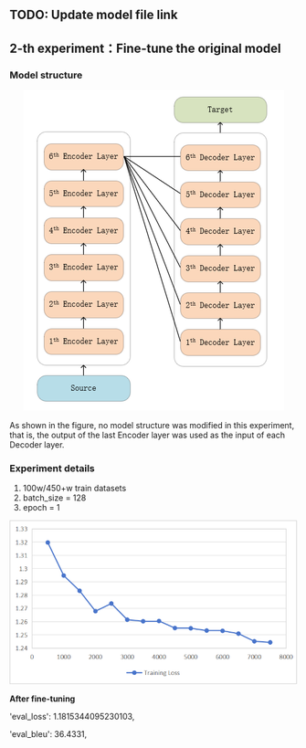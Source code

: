 ## TODO: Update model file link

## 2-th experiment：Fine-tune the original model

### Model structure

<div align="center"> <img src="./2th_structure.png"/> </div>

As shown in the figure, no model structure was modified in this experiment, that is, the output of the last Encoder layer was used as the input of each Decoder layer.

### Experiment details

1. 100w/450+w train datasets
2. batch_size = 128
3. epoch = 1

<img src="TrainingLoss.png"/>


__After fine-tuning__

'eval_loss': 1.1815344095230103, 

'eval_bleu': 36.4331,
